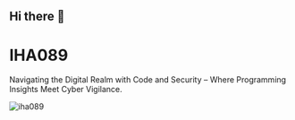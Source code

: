 ## Hi there 👋

# IHA089

Navigating the Digital Realm with Code and Security – Where Programming Insights Meet Cyber Vigilance.

![iha089](https://github.com/IHA089/.github/assets/67224300/4a4d99d8-56f2-4ac8-9608-d052a927a99f)

